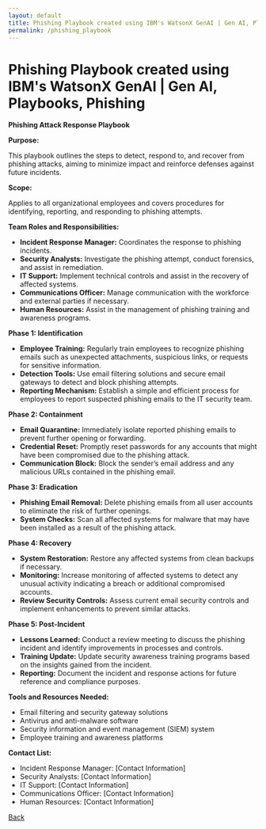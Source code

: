 ```yaml
---
layout: default
title: Phishing Playbook created using IBM's WatsonX GenAI | Gen AI, Playbooks, Phishing
permalink: /phishing_playbook
---
```


# Phishing Playbook created using IBM's WatsonX GenAI | Gen AI, Playbooks, Phishing

**Phishing Attack Response Playbook**

**Purpose:**

This playbook outlines the steps to detect, respond to, and recover from phishing attacks, aiming to minimize impact and reinforce defenses against future incidents.

**Scope:**

Applies to all organizational employees and covers procedures for identifying, reporting, and responding to phishing attempts.

**Team Roles and Responsibilities:**

- **Incident Response Manager:** Coordinates the response to phishing incidents.
- **Security Analysts:** Investigate the phishing attempt, conduct forensics, and assist in remediation.
- **IT Support:** Implement technical controls and assist in the recovery of affected systems.
- **Communications Officer:** Manage communication with the workforce and external parties if necessary.
- **Human Resources:** Assist in the management of phishing training and awareness programs.

**Phase 1: Identification**

- **Employee Training:** Regularly train employees to recognize phishing emails such as unexpected attachments, suspicious links, or requests for sensitive information.
- **Detection Tools:** Use email filtering solutions and secure email gateways to detect and block phishing attempts.
- **Reporting Mechanism:** Establish a simple and efficient process for employees to report suspected phishing emails to the IT security team.

**Phase 2: Containment**

- **Email Quarantine:** Immediately isolate reported phishing emails to prevent further opening or forwarding.
- **Credential Reset:** Promptly reset passwords for any accounts that might have been compromised due to the phishing attack.
- **Communication Block:** Block the sender’s email address and any malicious URLs contained in the phishing email.

**Phase 3: Eradication**

- **Phishing Email Removal:** Delete phishing emails from all user accounts to eliminate the risk of further openings.
- **System Checks:** Scan all affected systems for malware that may have been installed as a result of the phishing attack.

**Phase 4: Recovery**

- **System Restoration:** Restore any affected systems from clean backups if necessary.
- **Monitoring:** Increase monitoring of affected systems to detect any unusual activity indicating a breach or additional compromised accounts.
- **Review Security Controls:** Assess current email security controls and implement enhancements to prevent similar attacks.

**Phase 5: Post-Incident**

- **Lessons Learned:** Conduct a review meeting to discuss the phishing incident and identify improvements in processes and controls.
- **Training Update:** Update security awareness training programs based on the insights gained from the incident.
- **Reporting:** Document the incident and response actions for future reference and compliance purposes.

**Tools and Resources Needed:**

- Email filtering and security gateway solutions
- Antivirus and anti-malware software
- Security information and event management (SIEM) system
- Employee training and awareness platforms

**Contact List:**

- Incident Response Manager: [Contact Information]
- Security Analysts: [Contact Information]
- IT Support: [Contact Information]
- Communications Officer: [Contact Information]
- Human Resources: [Contact Information]

[Back](./)
